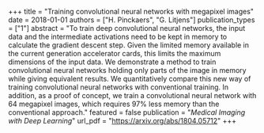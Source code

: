 +++
title = "Training convolutional neural networks with megapixel images"
date = 2018-01-01
authors = ["H. Pinckaers", "G. Litjens"]
publication_types = ["1"]
abstract = "To train deep convolutional neural networks, the input data and the intermediate activations need to be kept in memory to calculate the gradient descent step. Given the limited memory available in the current generation accelerator cards, this limits the maximum dimensions of the input data. We demonstrate a method to train convolutional neural networks holding only parts of the image in memory while giving equivalent results. We quantitatively compare this new way of training convolutional neural networks with conventional training. In addition, as a proof of concept, we train a convolutional neural network with 64 megapixel images, which requires 97% less memory than the conventional approach."
featured = false
publication = "*Medical Imaging with Deep Learning*"
url_pdf = "https://arxiv.org/abs/1804.05712"
+++

